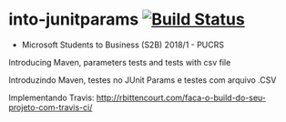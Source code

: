 # into-junitparams [![Build Status](https://travis-ci.org/fmbdutra/s2b20181_exemple02.svg?branch=master)](https://travis-ci.org/fmbdutra/s2b20181_exemple02)



- Microsoft Students to Business (S2B) 2018/1 - PUCRS


Introducing Maven, parameters tests and tests with csv file

Introduzindo Maven, testes no JUnit Params e testes com arquivo .CSV

Implementando Travis: http://rbittencourt.com/faca-o-build-do-seu-projeto-com-travis-ci/
